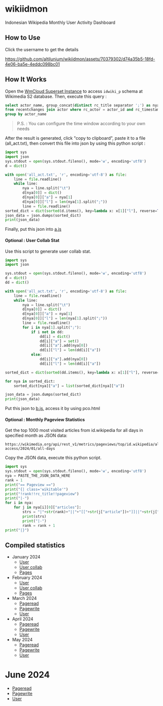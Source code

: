 # wikiidmon
Indonesian Wikipedia Monthly User Activity Dashboard

## How to Use
Click the username to get the details

https://github.com/altilunium/wikiidmon/assets/70379302/d74a35b5-18fd-4e06-ba5e-4eddc098bc01

## How It Works

Open the [WmCloud Superset Instance](https://superset.wmcloud.org/) to access `idwiki_p` schema at Wikimedia S2 database. Then, execute this query :

~~~sql
select actor_name, group_concat(distinct rc_title separator ';') as nya
from recentchanges join actor where rc_actor = actor_id and rc_timestamp >= 20240101000000 and rc_timestamp <= 20240201000000
group by actor_name 
~~~

> P.S. : You can configure the time window according to your own needs

After the result is generated, click "copy to clipboard", paste it to a file (all_act.txt), then convert this file into json by using this python script : 

~~~python
import sys
import json
sys.stdout = open(sys.stdout.fileno(), mode='w', encoding='utf8')
d = dict()

with open('all_act.txt', 'r', encoding='utf-8') as file:
    line = file.readline()
    while line:
        nya = line.split("\t")
        d[nya[0]] = dict()
        d[nya[0]]["a"] = nya[1]
        d[nya[0]]["l"] = len(nya[1].split(";"))
        line = file.readline()
sorted_dict = dict(sorted(d.items(), key=lambda x: x[1]["l"], reverse=True)) 
json_data = json.dumps(sorted_dict)
print(json_data)
~~~

Finally, put this json into [a.js](https://github.com/altilunium/wikiidmon/blob/main/jan24/a.js)

#### Optional : User Collab Stat
Use this script to generate user collab stat.

~~~python
import sys
import json

sys.stdout = open(sys.stdout.fileno(), mode='w', encoding='utf8')
d = dict()
dd = dict()

with open('all_act.txt', 'r', encoding='utf-8') as file:
    line = file.readline()
    while line:
        nya = line.split("\t")
        d[nya[0]] = dict()
        d[nya[0]]["a"] = nya[1]
        d[nya[0]]["l"] = len(nya[1].split(";"))
        line = file.readline()
        for i in nya[1].split(";"):
            if i not in dd:
                dd[i] = dict()
                dd[i]["a"] = set()
                dd[i]["a"].add(nya[0])
                dd[i]["l"] = len(dd[i]["a"])
            else:
                dd[i]["a"].add(nya[0])
                dd[i]["l"] = len(dd[i]["a"]) 

sorted_dict = dict(sorted(dd.items(), key=lambda x: x[1]["l"], reverse=True))   

for nya in sorted_dict:
    sorted_dict[nya]["a"] = list(sorted_dict[nya]["a"])

json_data = json.dumps(sorted_dict)
print(json_data)
~~~
Put this json to [b.js](https://github.com/altilunium/wikiidmon/tree/main/jan24), access it by using pco.html

#### Optional : Monthly Pageview Statistics
Get the top 1000 most visited articles from id.wikipedia for all days in specified month as JSON data:
```
https://wikimedia.org/api/rest_v1/metrics/pageviews/top/id.wikipedia/all-access/2024/01/all-days
```

Copy the JSON data, execute this python script.
~~~python
import sys
sys.stdout = open(sys.stdout.fileno(), mode='w', encoding='utf8')
nya = PASTE_THE_JSON_DATA_HERE
rank = 1
print("== Pageview ==")
print("{| class='wikitable'")
print("!rank!!rc_title!!pageview")
print("|-")
for i in nya:
	for j in nya[i][0]["articles"]:
		strs = "|"+str(rank)+"||"+"[["+str(j["article"])+"]]||"+str(j["views"])
		print(strs)
		print("|-")
		rank = rank + 1
print("|}")
~~~

## Compiled statistics
* January 2024
  * [User](https://altilunium.github.io/wikiidmon/jan24/)
  * [User collab](https://altilunium.github.io/wikiidmon/jan24/pco.html)
  * [Pages](https://id.wikipedia.org/wiki/Pengguna:Rtnf/Statistik_Januari_2024)
* February 2024 
  * [User](https://altilunium.github.io/wikiidmon/2024/feb/)
  * [User collab](https://altilunium.github.io/wikiidmon/2024/feb/pco.html)
  * [Pages](https://github.com/altilunium/wikiidmon/blob/main/2024/feb.txt)
* March 2024
  * [Pageread](https://github.com/altilunium/wikiidmon/blob/main/2024/mar/pageview.txt)
  * [Pagewrite](https://github.com/altilunium/wikiidmon/blob/main/2024/mar/pagewrite.txt)
  * [User](https://github.com/altilunium/wikiidmon/blob/main/2024/mar/user.txt)
* April 2024
  * [Pageread](https://github.com/altilunium/wikiidmon/blob/main/2024/apr/pageview.txt)
  * [Pagewrite](https://github.com/altilunium/wikiidmon/blob/main/2024/apr/pagewrite.txt)
  * [User](https://github.com/altilunium/wikiidmon/blob/main/2024/apr/user.txt)
* May 2024
  * [Pageread](https://github.com/altilunium/wikiidmon/blob/main/2024/mei/pageview.txt)
  * [Pagewrite](https://github.com/altilunium/wikiidmon/blob/main/2024/mei/pagewrite.txt)
  * [User](https://github.com/altilunium/wikiidmon/blob/main/2024/mei/user.txt)
# June 2024 
  * [Pageread](https://github.com/altilunium/wikiidmon/blob/main/2024/jun/read.txt)
  * [Pagewrite](https://github.com/altilunium/wikiidmon/blob/main/2024/jun/write.txt)
  * [User](https://github.com/altilunium/wikiidmon/blob/main/2024/jun/user.txt) 
